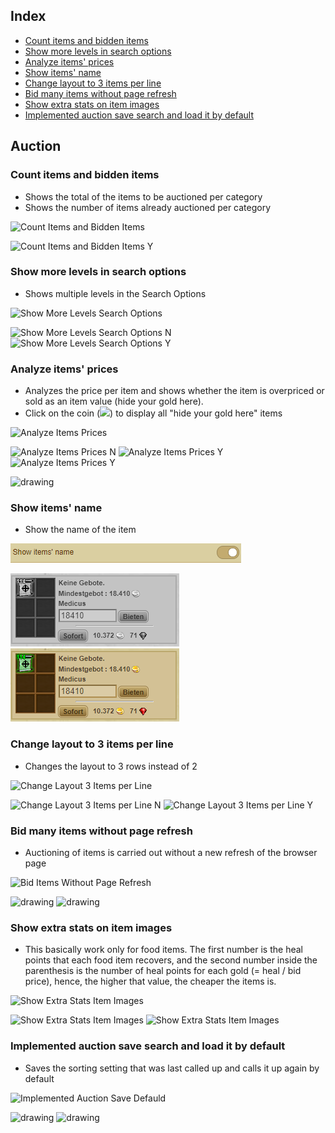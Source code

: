 ## Index
- [Count items and bidden items](Documentation%20Auction.md#count-items-and-bidden-items)
- [Show more levels in search options](Documentation%20Auction.md#show-more-levels-in-search-options)
- [Analyze items' prices](Documentation%20Auction.md#analyze-items-prices)
- [Show items' name](Documentation%20Auction.md#show-items-name)
- [Change layout to 3 items per line](Documentation%20Auction.md#change-layout-to-3-items-per-line)
- [Bid many items without page refresh](Documentation%20Auction.md#bid-many-items-without-page-refresh)
- [Show extra stats on item images](Documentation%20Auction.md#show-extra-stats-on-item-images)
- [Implemented auction save search and load it by default](Documentation%20Auction.md#implemented-auction-save-search-and-load-it-by-default)

## Auction
### Count items and bidden items
- Shows the total of the items to be auctioned per category
- Shows the number of items already auctioned per category

![Count Items and Bidden Items](Pictures/Auction/Count_Items_And_Bidden_Items.png)

![Count Items and Bidden Items Y](Pictures/Auction/Count_Items_And_Bidden_Items_Y.png)

### Show more levels in search options
- Shows multiple levels in the Search Options

![Show More Levels Search Options](Pictures/Auction/Show_More_Levels_Search_Options.png)

![Show More Levels Search Options N](Pictures/Auction/Show_More_Levels_Search_Options_N.png)
![Show More Levels Search Options Y](Pictures/Auction/Show_More_Levels_Search_Options_Y.png)

### Analyze items' prices
- Analyzes the price per item and shows whether the item is overpriced or sold as an item value (hide your gold here).
- Click on the coin (<img src="https://github.com/DinoDevs/GladiatusCrazyAddon/blob/master/source/core/resources/icons/coin.png"/>) to display all "hide your gold here" items

![Analyze Items Prices](Pictures/Auction/Analyze_Items_Prices.png)

![Analyze Items Prices N](Pictures/Auction/Analyze_Items_Prices_N.png)
![Analyze Items Prices Y](Pictures/Auction/Analyze_Items_Prices_Y.png)
![Analyze Items Prices Y](Pictures/Auction/Analyze_Items_Prices_YY.png)

<img src="Pictures/Auction/Analyze_Items_Prices_YYY.gif" alt="drawing" width="400"/>

### Show items' name
- Show the name of the item 

![Show Items Level](Pictures/Auction/Show_Items_Name.png)

![Show Items Level N](Pictures/Auction/Show_Items_Name_N.png)
![Show Items Level Y](Pictures/Auction/Show_Items_Name_Y.png)

### Change layout to 3 items per line
- Changes the layout to 3 rows instead of 2

![Change Layout 3 Items per Line](Pictures/Auction/Change_Layout_3_Items_per_Line.png)

![Change Layout 3 Items per Line N](Pictures/Auction/Change_Layout_3_Items_per_Line_N.png)
![Change Layout 3 Items per Line Y](Pictures/Auction/Change_Layout_3_Items_per_Line_Y.png)

### Bid many items without page refresh
- Auctioning of items is carried out without a new refresh of the browser page

![Bid Items Without Page Refresh](Pictures/Auction/Bid_Items_Without_Page_Refresh.png)

<img src="Pictures/Auction/Bid_Items_Without_Page_Refresh_N.gif" alt="drawing" width="400"/> <img src="Pictures/Auction/Bid_Items_Without_Page_Refresh_Y.gif" alt="drawing" width="400"/>

### Show extra stats on item images
- This basically work only for food items. The first number is the heal points that each food item recovers, and the second number inside the parenthesis is the number of heal points for each gold (= heal / bid price), hence, the higher that value, the cheaper the items is.

![Show Extra Stats Item Images](Pictures/Auction/Show_Extra_Stats_Item_Images.png)

![Show Extra Stats Item Images](Pictures/Auction/Show_Extra_Stats_Item_Images_N.png) ![Show Extra Stats Item Images](Pictures/Auction/Show_Extra_Stats_Item_Images_Y.png)

### Implemented auction save search and load it by default
- Saves the sorting setting that was last called up and calls it up again by default

![Implemented Auction Save Defauld](Pictures/Auction/Implemented_Auction_Save_Default.png)

<img src="Pictures/Auction/Implemented_Auction_Save_Default_N.gif" alt="drawing" width="400"/> <img src="Pictures/Auction/Implemented_Auction_Save_Default_Y.gif" alt="drawing" width="400"/>
